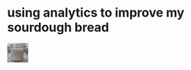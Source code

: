 # using analytics to improve my sourdough bread

<img src="https://github.com/Geoff-CQW/sourdough/blob/main/starter.jpg" width="48">

